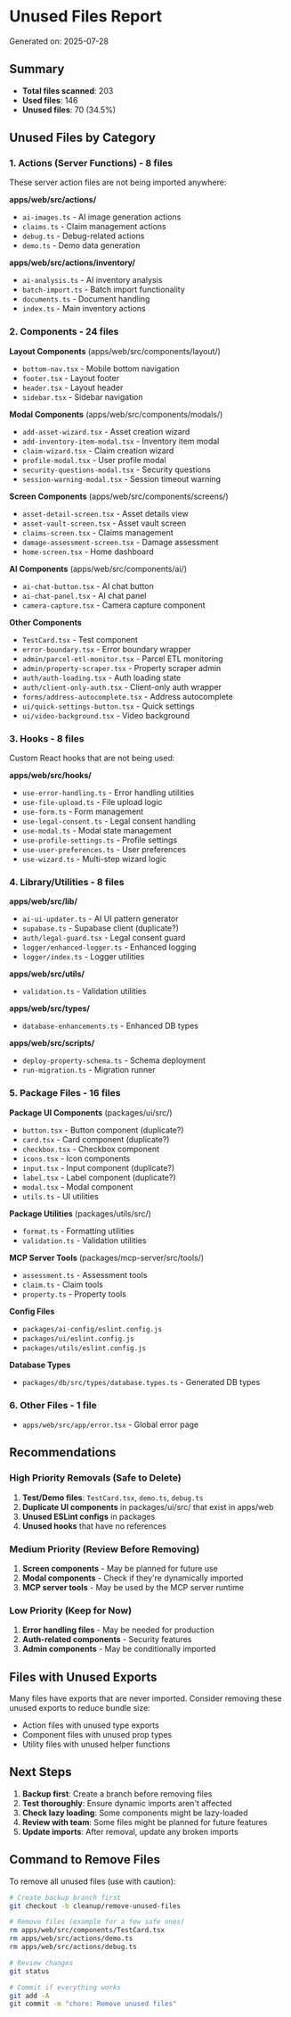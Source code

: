 # Unused Files Report

Generated on: 2025-07-28

## Summary

- **Total files scanned**: 203
- **Used files**: 146
- **Unused files**: 70 (34.5%)

## Unused Files by Category

### 1. Actions (Server Functions) - 8 files

These server action files are not being imported anywhere:

**apps/web/src/actions/**

- `ai-images.ts` - AI image generation actions
- `claims.ts` - Claim management actions
- `debug.ts` - Debug-related actions
- `demo.ts` - Demo data generation

**apps/web/src/actions/inventory/**

- `ai-analysis.ts` - AI inventory analysis
- `batch-import.ts` - Batch import functionality
- `documents.ts` - Document handling
- `index.ts` - Main inventory actions

### 2. Components - 24 files

**Layout Components** (apps/web/src/components/layout/)

- `bottom-nav.tsx` - Mobile bottom navigation
- `footer.tsx` - Layout footer
- `header.tsx` - Layout header
- `sidebar.tsx` - Sidebar navigation

**Modal Components** (apps/web/src/components/modals/)

- `add-asset-wizard.tsx` - Asset creation wizard
- `add-inventory-item-modal.tsx` - Inventory item modal
- `claim-wizard.tsx` - Claim creation wizard
- `profile-modal.tsx` - User profile modal
- `security-questions-modal.tsx` - Security questions
- `session-warning-modal.tsx` - Session timeout warning

**Screen Components** (apps/web/src/components/screens/)

- `asset-detail-screen.tsx` - Asset details view
- `asset-vault-screen.tsx` - Asset vault screen
- `claims-screen.tsx` - Claims management
- `damage-assessment-screen.tsx` - Damage assessment
- `home-screen.tsx` - Home dashboard

**AI Components** (apps/web/src/components/ai/)

- `ai-chat-button.tsx` - AI chat button
- `ai-chat-panel.tsx` - AI chat panel
- `camera-capture.tsx` - Camera capture component

**Other Components**

- `TestCard.tsx` - Test component
- `error-boundary.tsx` - Error boundary wrapper
- `admin/parcel-etl-monitor.tsx` - Parcel ETL monitoring
- `admin/property-scraper.tsx` - Property scraper admin
- `auth/auth-loading.tsx` - Auth loading state
- `auth/client-only-auth.tsx` - Client-only auth wrapper
- `forms/address-autocomplete.tsx` - Address autocomplete
- `ui/quick-settings-button.tsx` - Quick settings
- `ui/video-background.tsx` - Video background

### 3. Hooks - 8 files

Custom React hooks that are not being used:

**apps/web/src/hooks/**

- `use-error-handling.ts` - Error handling utilities
- `use-file-upload.ts` - File upload logic
- `use-form.ts` - Form management
- `use-legal-consent.ts` - Legal consent handling
- `use-modal.ts` - Modal state management
- `use-profile-settings.ts` - Profile settings
- `use-user-preferences.ts` - User preferences
- `use-wizard.ts` - Multi-step wizard logic

### 4. Library/Utilities - 8 files

**apps/web/src/lib/**

- `ai-ui-updater.ts` - AI UI pattern generator
- `supabase.ts` - Supabase client (duplicate?)
- `auth/legal-guard.tsx` - Legal consent guard
- `logger/enhanced-logger.ts` - Enhanced logging
- `logger/index.ts` - Logger utilities

**apps/web/src/utils/**

- `validation.ts` - Validation utilities

**apps/web/src/types/**

- `database-enhancements.ts` - Enhanced DB types

**apps/web/src/scripts/**

- `deploy-property-schema.ts` - Schema deployment
- `run-migration.ts` - Migration runner

### 5. Package Files - 16 files

**Package UI Components** (packages/ui/src/)

- `button.tsx` - Button component (duplicate?)
- `card.tsx` - Card component (duplicate?)
- `checkbox.tsx` - Checkbox component
- `icons.tsx` - Icon components
- `input.tsx` - Input component (duplicate?)
- `label.tsx` - Label component (duplicate?)
- `modal.tsx` - Modal component
- `utils.ts` - UI utilities

**Package Utilities** (packages/utils/src/)

- `format.ts` - Formatting utilities
- `validation.ts` - Validation utilities

**MCP Server Tools** (packages/mcp-server/src/tools/)

- `assessment.ts` - Assessment tools
- `claim.ts` - Claim tools
- `property.ts` - Property tools

**Config Files**

- `packages/ai-config/eslint.config.js`
- `packages/ui/eslint.config.js`
- `packages/utils/eslint.config.js`

**Database Types**

- `packages/db/src/types/database.types.ts` - Generated DB types

### 6. Other Files - 1 file

- `apps/web/src/app/error.tsx` - Global error page

## Recommendations

### High Priority Removals (Safe to Delete)

1. **Test/Demo files**: `TestCard.tsx`, `demo.ts`, `debug.ts`
2. **Duplicate UI components** in packages/ui/src/ that exist in apps/web
3. **Unused ESLint configs** in packages
4. **Unused hooks** that have no references

### Medium Priority (Review Before Removing)

1. **Screen components** - May be planned for future use
2. **Modal components** - Check if they're dynamically imported
3. **MCP server tools** - May be used by the MCP server runtime

### Low Priority (Keep for Now)

1. **Error handling files** - May be needed for production
2. **Auth-related components** - Security features
3. **Admin components** - May be conditionally imported

## Files with Unused Exports

Many files have exports that are never imported. Consider removing these unused exports to reduce bundle size:

- Action files with unused type exports
- Component files with unused prop types
- Utility files with unused helper functions

## Next Steps

1. **Backup first**: Create a branch before removing files
2. **Test thoroughly**: Ensure dynamic imports aren't affected
3. **Check lazy loading**: Some components might be lazy-loaded
4. **Review with team**: Some files might be planned for future features
5. **Update imports**: After removal, update any broken imports

## Command to Remove Files

To remove all unused files (use with caution):

```bash
# Create backup branch first
git checkout -b cleanup/remove-unused-files

# Remove files (example for a few safe ones)
rm apps/web/src/components/TestCard.tsx
rm apps/web/src/actions/demo.ts
rm apps/web/src/actions/debug.ts

# Review changes
git status

# Commit if everything works
git add -A
git commit -m "chore: Remove unused files"
```
